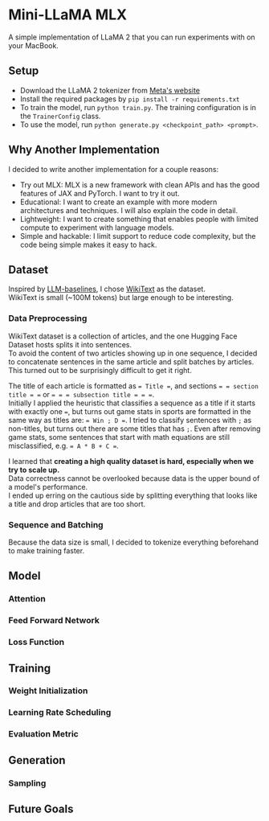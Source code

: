 # Mini-LLaMA MLX

A simple implementation of LLaMA 2 that you can run experiments with on your MacBook.


## Setup

- Download the LLaMA 2 tokenizer from [Meta's website](https://llama.meta.com/llama-downloads/)
- Install the required packages by `pip install -r requirements.txt`
- To train the model, run `python train.py`. The training configuration is in the `TrainerConfig` class.
- To use the model, run `python generate.py <checkpoint_path> <prompt>`.


## Why Another Implementation

I decided to write another implementation for a couple reasons:

- Try out MLX: MLX is a new framework with clean APIs and has the good features of JAX and PyTorch. I want to try it out.
- Educational: I want to create an example with more modern architectures and techniques. I will also explain the code in detail.
- Lightweight: I want to create something that enables people with limited compute to experiment with language models.
- Simple and hackable: I limit support to reduce code complexity, but the code being simple makes it easy to hack.


## Dataset

Inspired by [LLM-baselines](https://github.com/epfml/llm-baselines),
I chose [WikiText](https://huggingface.co/datasets/wikitext) as the dataset.  
WikiText is small (~100M tokens) but large enough to be interesting.

### Data Preprocessing

WikiText dataset is a collection of articles, and the one Hugging Face Dataset hosts splits it into sentences.  
To avoid the content of two articles showing up in one sequence,
I decided to concatenate sentences in the same article and split batches by articles.  
This turned out to be surprisingly difficult to get it right.

The title of each article is formatted as `= Title =`, and sections `= = section title = =` or `= = = subsection title = = =`.  
Initially I applied the heuristic that classifies a sequence as a title if it starts with exactly one `=`,
but turns out game stats in sports are formatted in the same way as titles are: `= Win ; D =`.
I tried to classify sentences with `;` as non-titles, but turns out there are some titles that has `;`.
Even after removing game stats, some sentences that start with math equations are still misclassified, e.g. `= A * B + C =`.

I learned that **creating a high quality dataset is hard, especially when we try to scale up.**  
Data correctness cannot be overlooked because data is the upper bound of a model's performance.  
I ended up erring on the cautious side by splitting everything that looks like a title and drop articles that are too short.


### Sequence and Batching


Because the data size is small, I decided to tokenize everything beforehand to make training faster.

## Model


### Attention


### Feed Forward Network


### Loss Function


## Training


### Weight Initialization


### Learning Rate Scheduling


### Evaluation Metric


## Generation


### Sampling


## Future Goals
